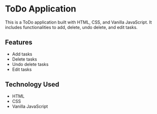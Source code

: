 ﻿# ToDo Application

This is a ToDo application built with HTML, CSS, and Vanilla JavaScript. It includes functionalities to add, delete, undo delete, and edit tasks.

## Features
- Add tasks
- Delete tasks
- Undo delete tasks
- Edit tasks

## Technology Used
- HTML
- CSS
- Vanilla JavaScript


